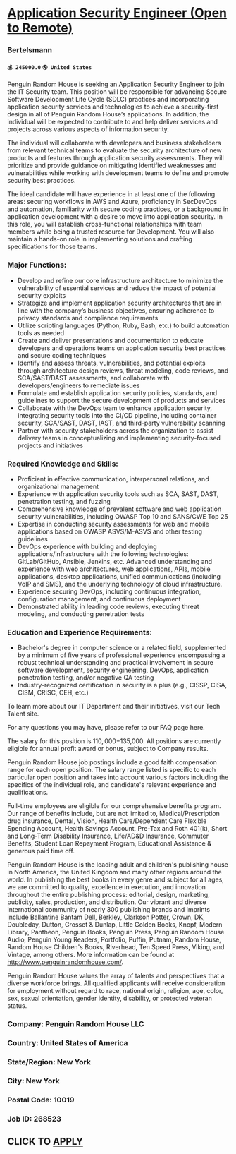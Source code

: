 # [Application Security Engineer (Open to Remote)](https://www.remotewlb.com/apply/application-security-engineer-open-to-remote)  
### Bertelsmann  
#### `💰 245000.0` `🌎 United States`  

Penguin Random House is seeking an Application Security Engineer to join the IT Security team. This position will be responsible for advancing Secure Software Development Life Cycle (SDLC) practices and incorporating application security services and technologies to achieve a security-first design in all of Penguin Random House’s applications. In addition, the individual will be expected to contribute to and help deliver services and projects across various aspects of information security.

The individual will collaborate with developers and business stakeholders from relevant technical teams to evaluate the security architecture of new products and features through application security assessments. They will prioritize and provide guidance on mitigating identified weaknesses and vulnerabilities while working with development teams to define and promote security best practices.

The ideal candidate will have experience in at least one of the following areas: securing workflows in AWS and Azure, proficiency in SecDevOps and automation, familiarity with secure coding practices, or a background in application development with a desire to move into application security. In this role, you will establish cross-functional relationships with team members while being a trusted resource for Development. You will also maintain a hands-on role in implementing solutions and crafting specifications for those teams.

### Major Functions:

  * Develop and refine our core infrastructure architecture to minimize the vulnerability of essential services and reduce the impact of potential security exploits
  * Strategize and implement application security architectures that are in line with the company’s business objectives, ensuring adherence to privacy standards and compliance requirements
  * Utilize scripting languages (Python, Ruby, Bash, etc.) to build automation tools as needed
  * Create and deliver presentations and documentation to educate developers and operations teams on application security best practices and secure coding techniques
  * Identify and assess threats, vulnerabilities, and potential exploits through architecture design reviews, threat modeling, code reviews, and SCA/SAST/DAST assessments, and collaborate with developers/engineers to remediate issues
  * Formulate and establish application security policies, standards, and guidelines to support the secure development of products and services
  * Collaborate with the DevOps team to enhance application security, integrating security tools into the CI/CD pipeline, including container security, SCA/SAST, DAST, IAST, and third-party vulnerability scanning
  * Partner with security stakeholders across the organization to assist delivery teams in conceptualizing and implementing security-focused projects and initiatives

### Required Knowledge and Skills:

  * Proficient in effective communication, interpersonal relations, and organizational management
  * Experience with application security tools such as SCA, SAST, DAST, penetration testing, and fuzzing
  * Comprehensive knowledge of prevalent software and web application security vulnerabilities, including OWASP Top 10 and SANS/CWE Top 25
  * Expertise in conducting security assessments for web and mobile applications based on OWASP ASVS/M-ASVS and other testing guidelines
  * DevOps experience with building and deploying applications/infrastructure with the following technologies: GitLab/GitHub, Ansible, Jenkins, etc. Advanced understanding and experience with web architectures, web applications, APIs, mobile applications, desktop applications, unified communications (including VoIP and SMS), and the underlying technology of cloud infrastructure.
  * Experience securing DevOps, including continuous integration, configuration management, and continuous deployment
  * Demonstrated ability in leading code reviews, executing threat modeling, and conducting penetration tests

### Education and Experience Requirements:

  * Bachelor's degree in computer science or a related field, supplemented by a minimum of five years of professional experience encompassing a robust technical understanding and practical involvement in secure software development, security engineering, DevOps, application penetration testing, and/or negative QA testing
  * Industry-recognized certification in security is a plus (e.g., CISSP, CISA, CISM, CRISC, CEH, etc.)

To learn more about our IT Department and their initiatives, visit our Tech Talent site.

For any questions you may have, please refer to our FAQ page here.

The salary for this position is $110,000-$135,000. All positions are currently eligible for annual profit award or bonus, subject to Company results.

Penguin Random House job postings include a good faith compensation range for each open position. The salary range listed is specific to each particular open position and takes into account various factors including the specifics of the individual role, and candidate's relevant experience and qualifications.

Full-time employees are eligible for our comprehensive benefits program. Our range of benefits include, but are not limited to, Medical/Prescription drug insurance, Dental, Vision, Health Care/Dependent Care Flexible Spending Account, Health Savings Account, Pre-Tax and Roth 401(k), Short and Long-Term Disability Insurance, Life/AD&D Insurance, Commuter Benefits, Student Loan Repayment Program, Educational Assistance & generous paid time off.

Penguin Random House is the leading adult and children's publishing house in North America, the United Kingdom and many other regions around the world. In publishing the best books in every genre and subject for all ages, we are committed to quality, excellence in execution, and innovation throughout the entire publishing process: editorial, design, marketing, publicity, sales, production, and distribution. Our vibrant and diverse international community of nearly 300 publishing brands and imprints include Ballantine Bantam Dell, Berkley, Clarkson Potter, Crown, DK, Doubleday, Dutton, Grosset & Dunlap, Little Golden Books, Knopf, Modern Library, Pantheon, Penguin Books, Penguin Press, Penguin Random House Audio, Penguin Young Readers, Portfolio, Puffin, Putnam, Random House, Random House Children's Books, Riverhead, Ten Speed Press, Viking, and Vintage, among others. More information can be found at http://www.penguinrandomhouse.com/.  
  
Penguin Random House values the array of talents and perspectives that a diverse workforce brings. All qualified applicants will receive consideration for employment without regard to race, national origin, religion, age, color, sex, sexual orientation, gender identity, disability, or protected veteran status.

### Company: Penguin Random House LLC

### Country: United States of America

### State/Region: New York

### City: New York

### Postal Code: 10019

### Job ID: 268523

  
## CLICK TO [APPLY](https://www.remotewlb.com/apply/application-security-engineer-open-to-remote)


